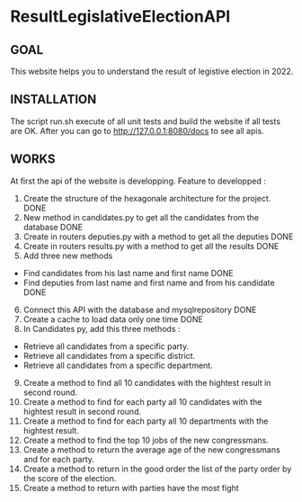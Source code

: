 # ResultLegislativeElectionAPI

## GOAL
This website helps you to understand the result of legistive election in 2022.

## INSTALLATION
The script run.sh execute of all unit tests and build the website if all tests are OK. 
After you can go to http://127.0.0.1:8080/docs to see all apis.

## WORKS 
At first the api of the website is developping.
Feature to developped : 
1. Create the structure of the hexagonale architecture for the project. DONE
2. New method in candidates.py to get all the candidates from the database DONE
3. Create in routers deputies.py with a method to get all the deputies DONE
4. Create in routers results.py with a method to get all the results DONE
5. Add three new methods
- Find candidates from his last name and first name DONE
- Find deputies from last name and first name and from his candidate DONE
6. Connect this API with the database and mysqlrepository DONE
7. Create a cache to load data only one time DONE
8. In Candidates py, add this three methods :
- Retrieve all candidates from a specific party.
- Retrieve all candidates from a specific district.
- Retrieve all candidates from a specific department.
9. Create a method to find all 10 candidates with the hightest result in second round.
10. Create a method to find for each party all 10 candidates with the hightest result in second round.
11. Create a method to find for each party all 10 departments with the hightest result.
12. Create a method to find the top 10 jobs of the new congressmans.
13. Create a method to return the average age of the new congressmans and for each party.
14. Create a method to return in the good order the list of the party order by the score of the election. 
15. Create a method to return with parties have the most fight
